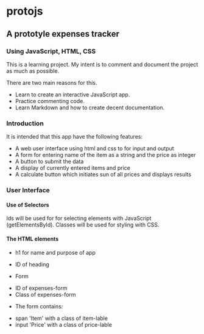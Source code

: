# protojs

## A prototyle expenses tracker

### Using JavaScript, HTML, CSS

This is a learning project. My intent is to comment and document the project as much as possible.

There are two main reasons for this.

* Learn to create an interactive JavaScript app.
* Practice commenting code.
* Learn Markdown and how to create decent documentation.

### Introduction

It is intended that this app have the following features:

* A web user interface using html and css to for input and output
* A form for entering name of the item as a string and the price as integer
* A button to submit the data
* A display of currently entered items and price 
* A calculate button which initiates sun of all prices and displays results

### User Interface

#### Use of Selectors
Ids will be used for for selecting elements with JavaScript (getElementsById).
Classes will be used for styling with CSS.
#### The HTML elements
* h1 for name and purpose of app
- ID of heading
* Form 
- ID of expenses-form
- Class of expenses-form
* The form contains:
- span 'Item' with a class of item-lable
- input 'Price' with a class of price-lable
